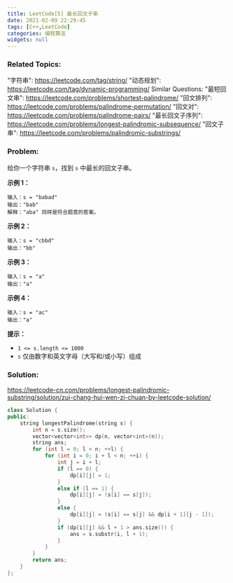 ```yaml
---
title: LeetCode[5] 最长回文子串
date: 2021-02-09 22:29:45
tags: [C++,LeetCode]
categories: 编程算法
widgets: null
---
```


### Related Topics:

"字符串": https://leetcode.com/tag/string/ "动态规划": https://leetcode.com/tag/dynamic-programming/ Similar Questions: "最短回文串": https://leetcode.com/problems/shortest-palindrome/ "回文排列": https://leetcode.com/problems/palindrome-permutation/ "回文对": https://leetcode.com/problems/palindrome-pairs/ "最长回文子序列": https://leetcode.com/problems/longest-palindromic-subsequence/ "回文子串": https://leetcode.com/problems/palindromic-substrings/

### Problem:

给你一个字符串 `s`，找到 `s` 中最长的回文子串。

**示例 1：**

```
输入：s = "babad"
输出："bab"
解释："aba" 同样是符合题意的答案。
```

**示例 2：**

```
输入：s = "cbbd"
输出："bb"
```

**示例 3：**

```
输入：s = "a"
输出："a"
```

**示例 4：**

```
输入：s = "ac"
输出："a"
```

**提示：**

- `1 <= s.length <= 1000`
- `s` 仅由数字和英文字母（大写和/或小写）组成

<!--more-->

### Solution:

https://leetcode-cn.com/problems/longest-palindromic-substring/solution/zui-chang-hui-wen-zi-chuan-by-leetcode-solution/

```cpp
class Solution {
public:
    string longestPalindrome(string s) {
        int n = s.size();
        vector<vector<int>> dp(n, vector<int>(n));
        string ans;
        for (int l = 0; l < n; ++l) {
            for (int i = 0; i + l < n; ++i) {
                int j = i + l;
                if (l == 0) {
                    dp[i][j] = 1;
                }
                else if (l == 1) {
                    dp[i][j] = (s[i] == s[j]);
                }
                else {
                    dp[i][j] = (s[i] == s[j] && dp[i + 1][j - 1]);
                }
                if (dp[i][j] && l + 1 > ans.size()) {
                    ans = s.substr(i, l + 1);
                }
            }
        }
        return ans;
    }
};
```
